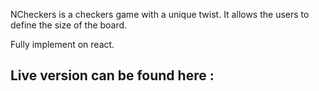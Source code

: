 NCheckers is a checkers game with a unique twist. It allows the users to define the size of the board.

Fully implement on react.

Live version can be found here :
-